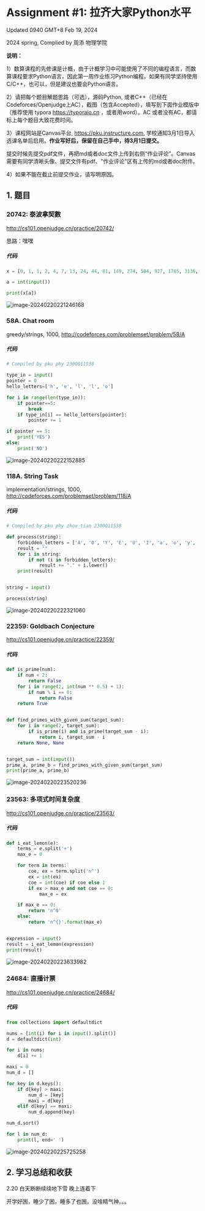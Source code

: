 # Assignment #1: 拉齐大家Python水平

Updated 0940 GMT+8 Feb 19, 2024

2024 spring, Complied by 周添 物理学院



**说明：**

1）数算课程的先修课是计概，由于计概学习中可能使用了不同的编程语言，而数算课程要求Python语言，因此第一周作业练习Python编程。如果有同学坚持使用C/C++，也可以，但是建议也要会Python语言。

2）请把每个题目解题思路（可选），源码Python, 或者C++（已经在Codeforces/Openjudge上AC），截图（包含Accepted），填写到下面作业模版中（推荐使用 typora https://typoraio.cn ，或者用word）。AC 或者没有AC，都请标上每个题目大致花费时间。

3）课程网站是Canvas平台, https://pku.instructure.com, 学校通知3月1日导入选课名单后启用。**作业写好后，保留在自己手中，待3月1日提交。**

提交时候先提交pdf文件，再把md或者doc文件上传到右侧“作业评论”。Canvas需要有同学清晰头像、提交文件有pdf、"作业评论"区有上传的md或者doc附件。

4）如果不能在截止前提交作业，请写明原因。



## 1. 题目

### 20742: 泰波拿契數

http://cs101.openjudge.cn/practice/20742/



思路：嘿嘿



##### 代码

```python
x = [0, 1, 1, 2, 4, 7, 13, 24, 44, 81, 149, 274, 504, 927, 1705, 3136, 5768, 10609, 19513, 35890, 66012, 121415, 223317, 410744, 755476, 1389537, 2555757, 4700770, 8646064, 15902591, 29249425, 53798080]

a = int(input())

print(x[a])

```



![image-20240220221246168](C:\Users\ukong\AppData\Roaming\Typora\typora-user-images\image-20240220221246168.png)





### 58A. Chat room

greedy/strings, 1000, http://codeforces.com/problemset/problem/58/A

##### 代码

```python
# Compiled by pku phy 2300011538

type_in = input()
pointer = 0
hello_letters=['h', 'e', 'l', 'l', 'o']

for i in range(len(type_in)):
    if pointer==5:
        break
    if type_in[i] == hello_letters[pointer]:
        pointer += 1

if pointer == 5:
    print('YES')
else:
    print('NO')


```

![image-20240220222152885](C:\Users\ukong\AppData\Roaming\Typora\typora-user-images\image-20240220222152885.png)





### 118A. String Task

implementation/strings, 1000, http://codeforces.com/problemset/problem/118/A



##### 代码

```python
# Compiled by pku phy zhou_tian 2300011538

def process(string):
    forbidden_letters = ['A', 'O', 'Y', 'E', 'U', 'I', 'a', 'o', 'y', 'e', 'u', 'i']
    result = ""
    for i in string:
        if not (i in forbidden_letters):
            result += "." + i.lower()
    print(result)


string = input()

process(string)


```



![image-20240220222321060](C:\Users\ukong\AppData\Roaming\Typora\typora-user-images\image-20240220222321060.png)





### 22359: Goldbach Conjecture

http://cs101.openjudge.cn/practice/22359/



##### 代码

```python
def is_prime(num):
    if num < 2:
        return False
    for i in range(2, int(num ** 0.5) + 1):
        if num % i == 0:
            return False
    return True


def find_primes_with_given_sum(target_sum):
    for i in range(2, target_sum):
        if is_prime(i) and is_prime(target_sum - i):
            return i, target_sum - i
    return None, None


target_sum = int(input())
prime_a, prime_b = find_primes_with_given_sum(target_sum)
print(prime_a, prime_b)

```

![image-20240220223520236](C:\Users\ukong\AppData\Roaming\Typora\typora-user-images\image-20240220223520236.png)



### 23563: 多项式时间复杂度

http://cs101.openjudge.cn/practice/23563/



##### 代码

```python
def i_eat_lemon(e):
    terms = e.split('+')
    max_e = 0

    for term in terms:
        coe, ex = term.split('n^')
        ex = int(ex)
        coe = int(coe) if coe else 1
        if ex > max_e and not coe == 0:
            max_e = ex

    if max_e == 0:
        return 'n^0'
    else:
        return 'n^{}'.format(max_e)


expression = input()
result = i_eat_lemon(expression)
print(result)

```



![image-20240220223633982](C:\Users\ukong\AppData\Roaming\Typora\typora-user-images\image-20240220223633982.png)





### 24684: 直播计票

http://cs101.openjudge.cn/practice/24684/

##### 代码

```python
from collections import defaultdict

nums = [int(i) for i in input().split()]
d = defaultdict(int)

for i in nums:
    d[i] += 1

maxi = 0
num_d = []

for key in d.keys():
    if d[key] > maxi:
        num_d = [key]
        maxi = d[key]
    elif d[key] == maxi:
        num_d.append(key)

num_d.sort()

for l in num_d:
    print(l, end=' ')

```



![image-20240220225725258](C:\Users\ukong\AppData\Roaming\Typora\typora-user-images\image-20240220225725258.png)

## 2. 学习总结和收获

2.20 白天断断续续地下雪 晚上连着下

开学好困，睡少了困，睡多了也困，没啥精气神。。。





